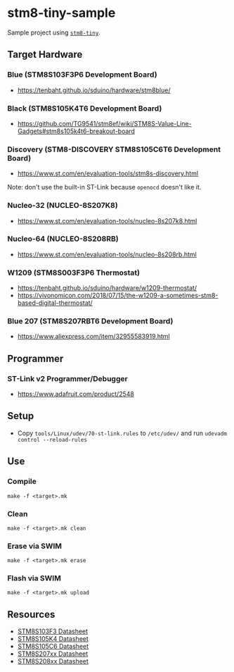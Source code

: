# stm8-tiny-sample
Sample project using [`stm8-tiny`](https://github.com/ryanplusplus/stm8-tiny).

## Target Hardware
### Blue (STM8S103F3P6 Development Board)
- https://tenbaht.github.io/sduino/hardware/stm8blue/

### Black (STM8S105K4T6 Development Board)
- https://github.com/TG9541/stm8ef/wiki/STM8S-Value-Line-Gadgets#stm8s105k4t6-breakout-board

### Discovery (STM8-DISCOVERY STM8S105C6T6 Development Board)
- https://www.st.com/en/evaluation-tools/stm8s-discovery.html

Note: don't use the built-in ST-Link because `openocd` doesn't like it.

### Nucleo-32 (NUCLEO-8S207K8)
- https://www.st.com/en/evaluation-tools/nucleo-8s207k8.html

### Nucleo-64 (NUCLEO-8S208RB)
- https://www.st.com/en/evaluation-tools/nucleo-8s208rb.html

### W1209 (STM8S003F3P6 Thermostat)
- https://tenbaht.github.io/sduino/hardware/w1209-thermostat/
- https://vivonomicon.com/2018/07/15/the-w1209-a-sometimes-stm8-based-digital-thermostat/

### Blue 207 (STM8S207RBT6 Development Board)
- https://www.aliexpress.com/item/32955583919.html

## Programmer
### ST-Link v2 Programmer/Debugger
- https://www.adafruit.com/product/2548

## Setup
- Copy `tools/Linux/udev/70-st-link.rules` to `/etc/udev/` and run `udevadm control --reload-rules`

## Use
### Compile
```shell
make -f <target>.mk
```

### Clean
```shell
make -f <target>.mk clean
```

### Erase via SWIM
```shell
make -f <target>.mk erase
```

### Flash via SWIM
```shell
make -f <target>.mk upload
```

## Resources
- [STM8S103F3 Datasheet](https://www.st.com/resource/en/datasheet/stm8s103f3.pdf)
- [STM8S105K4 Datasheet](https://www.st.com/resource/en/datasheet/stm8s105k4.pdf)
- [STM8S105C6 Datasheet](https://www.st.com/resource/en/datasheet/stm8s105c6.pdf)
- [STM8S207xx Datasheet](https://www.st.com/resource/en/datasheet/stm8s207rb.pdf)
- [STM8S208xx Datasheet](https://www.st.com/resource/en/datasheet/stm8s208rb.pdf)
